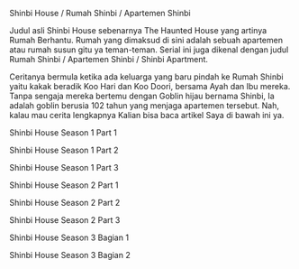 Shinbi House / Rumah Shinbi /  Apartemen Shinbi

Judul asli Shinbi House sebenarnya The Haunted House yang artinya Rumah Berhantu. Rumah yang dimaksud di sini adalah sebuah apartemen atau rumah susun gitu ya teman-teman. Serial ini juga dikenal dengan judul Rumah Shinbi / Apartemen Shinbi / Shinbi Apartment.

Ceritanya bermula ketika ada keluarga yang baru pindah ke Rumah Shinbi yaitu kakak beradik Koo Hari dan Koo Doori, bersama Ayah dan Ibu mereka. Tanpa sengaja mereka bertemu dengan Goblin hijau bernama Shinbi, Ia adalah goblin berusia 102 tahun yang menjaga apartemen tersebut.
Nah, kalau mau cerita lengkapnya Kalian bisa baca artikel Saya di bawah ini ya.

Shinbi House Season 1 Part 1

Shinbi House Season 1 Part 2

Shinbi House Season 1 Part 3

Shinbi House Season 2 Part 1

Shinbi House Season 2 Part 2

Shinbi House Season 2 Part 3

Shinbi House Season 3 Bagian 1

Shinbi House Season 3 Bagian 2
